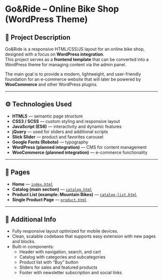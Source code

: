 # Go&Ride – Online Bike Shop (WordPress Theme)

## 📌 Project Description  
Go&Ride is a responsive HTML/CSS/JS layout for an online bike shop, designed with a focus on **WordPress integration**.  
This project serves as a **frontend template** that can be converted into a WordPress theme for managing content via the admin panel.  

The main goal is to provide a modern, lightweight, and user-friendly foundation for an e-commerce website that will later be powered by **WooCommerce** and other WordPress plugins.  

---

## ⚙️ Technologies Used
- **HTML5** — semantic page structure  
- **CSS3 / SCSS** — custom styling and responsive layout  
- **JavaScript (ES6)** — interactivity and dynamic features  
- **jQuery** — used for sliders and additional scripts  
- **Slick Slider** — product and favorites carousel  
- **Google Fonts (Roboto)** — typography  
- **WordPress (planned integration)** — CMS for content management  
- **WooCommerce (planned integration)** — e-commerce functionality  

---

## 📄 Pages

- **Home** — [`index.html`](index.html)  
- **Catalog (main section)** — [`catalog.html`](catalog.html)  
- **Product List (example: Mountain Bikes)** — [`catalog-list.html`](catalog-list.html)  
- **Single Product Page** — [`product.html`](product.html)  

---

## 📌 Additional Info
- Fully responsive layout optimized for mobile devices.  
- Clean, scalable codebase that supports easy extension with new pages and blocks.  
- Built-in components:  
  - Header with navigation, search, and cart  
  - Catalog with categories and subcategories  
  - Product list with “Buy” button  
  - Sliders for sales and featured products  
  - Footer with newsletter subscription and social links  

